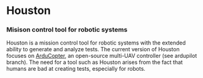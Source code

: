 # Houston
### Misison control tool for robotic systems


Houston is a mission control tool for robotic systems with the extended ability to generate and analyze tests. The current version of Houston focuses on [ArduCopter](http://ardupilot.org/copter/), an open-source multi-UAV controller (see ardupilot branch). The need for a tool such as Houston arises from the fact that humans are bad at creating tests, especially for robots. 


